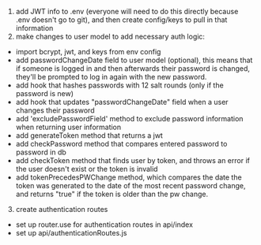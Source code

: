 1. add JWT info to .env (everyone will need to do this directly because .env doesn't go to git), and then create config/keys to pull in that information
2. make changes to user model to add necessary auth logic:

- import bcrypt, jwt, and keys from env config
- add passwordChangeDate field to user model (optional), this means that if someone is logged in and then afterwards their password is changed, they'll be prompted to log in again with the new password.
- add hook that hashes passwords with 12 salt rounds (only if the password is new)
- add hook that updates "passwordChangeDate" field when a user changes their password
- add 'excludePasswordField' method to exclude password information when returning user information
- add generateToken method that returns a jwt
- add checkPassword method that compares entered password to password in db
- add checkToken method that finds user by token, and throws an error if the user doesn't exist or the token is invalid
- add tokenPrecedesPWChange method, which compares the date the token was generated to the date of the most recent password change, and returns "true" if the token is older than the pw change.

3. create authentication routes

- set up router.use for authentication routes in api/index
- set up api/authenticationRoutes.js
